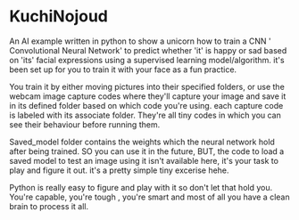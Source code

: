# KuchiNojoud
An AI example written in python to show a unicorn how to train a CNN ' Convolutional Neural Network' to predict whether 'it' is happy or sad based on 'its' facial expressions using a supervised learning model/algorithm. it's been set up for you to train it with your face as a fun practice.

You train it by either moving pictures into their specified folders, or use the webcam image capture codes where they'll capture your image and save it in its defined folder based on which code you're using. each capture code is labeled with its associate folder. They're all tiny codes in which you can see their behaviour before running them.

Saved_model folder contains the weights which the neural network hold after being trained. SO you can use it in the future, BUT, the code to load a saved model to test an image using it isn't available here, it's your task to play and figure it out. it's a pretty simple tiny excerise hehe.

Python is really easy to figure and play with it so don't let that hold you. You're capable, you're tough , you're smart and most of all you have a clean brain to process it all.
